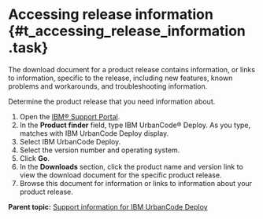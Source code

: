 # Accessing release information {#t_accessing_release_information .task}

The download document for a product release contains information, or links to information, specific to the release, including new features, known problems and workarounds, and troubleshooting information.

Determine the product release that you need information about.

1.   Open the [IBM® Support Portal](http://www.ibm.com/software/support). 
2.   In the **Product finder** field, type IBM UrbanCode® Deploy. As you type, matches with IBM UrbanCode Deploy display.
3.   Select IBM UrbanCode Deploy. 
4.  Select the version number and operating system.
5.  Click **Go**.
6.  In the **Downloads** section, click the product name and version link to view the download document for the specific product release.
7.  Browse this document for information or links to information about your product release.

**Parent topic:** [Support information for IBM UrbanCode Deploy](../topics/c_latest_technote_ucd.md)

